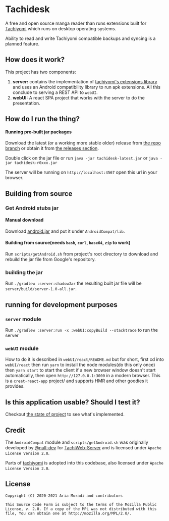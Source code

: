 # Tachidesk
A free and open source manga reader than runs extensions built for [Tachiyomi](https://tachiyomi.org/) which runs on desktop operating systems.

Ability to read and write Tachiyomi compatible backups and syncing is a planned feature.

## How does it work?
This project has two components: 
1. **server:** contains the implementation of [tachiyomi's extensions library](https://github.com/tachiyomiorg/extensions-lib) and uses an Android compatibility library to run apk extensions. All this conclude to serving a REST API to `webUI`.
2. **webUI:** A react SPA project that works with the server to do the presentation.

## How do I run the thing?
#### Running pre-built jar packages
Download the latest (or a working more stable older) release from [the repo branch](https://github.com/AriaMoradi/Tachidesk/tree/repo) or obtain it from [the releases section](https://github.com/AriaMoradi/Tachidesk/releases).

Double click on the jar file or run `java -jar tachidesk-latest.jar` or `java -jar tachidesk-r0xxx.jar`

The server will be running on `http://localhost:4567` open this url in your browser.

## Building from source
### Get Android stubs jar
#### Manual download
Download [android.jar](https://raw.githubusercontent.com/AriaMoradi/Tachidesk/android-jar/android.jar) and put it under `AndroidCompat/lib`.
#### Building from source(needs `bash`, `curl`, `base64`, `zip` to work)
Run `scripts/getAndroid.sh` from project's root directory to download and rebuild the jar file from Google's repository.
### building the jar
Run `./gradlew :server:shadowJar` the resulting built jar file will be `server/build/server-1.0-all.jar`.
## running for development purposes
### `server` module
Run `./gradlew :server:run -x :webUI:copyBuild --stacktrace` to run the server
### `webUI` module
How to do it is described in `webUI/react/README.md` but for short,
 first cd into `webUI/react` then run `yarn` to install the node modules(do this only once)
 then `yarn start` to start the client if a new browser window doesn't start automatically,
 then open `http://127.0.0.1:3000` in a modern browser. This is a `creat-react-app` project/
 and supports HMR and other goodies it provides.

## Is this application usable? Should I test it?
Checkout [the state of project](https://github.com/AriaMoradi/Tachidesk/issues/2) to see what's implemented.

## Credit
The `AndroidCompat` module and `scripts/getAndroid.sh` was originally developed by [@null-dev](https://github.com/null-dev) for [TachiWeb-Server](https://github.com/Tachiweb/TachiWeb-server) and is licensed under `Apache License Version 2.0`.

Parts of [tachiyomi](https://github.com/tachiyomiorg/tachiyomi) is adopted into this codebase, also licensed under `Apache License Version 2.0`.

## License

    Copyright (C) 2020-2021 Aria Moradi and contributors

    This Source Code Form is subject to the terms of the Mozilla Public
    License, v. 2.0. If a copy of the MPL was not distributed with this
    file, You can obtain one at http://mozilla.org/MPL/2.0/.

